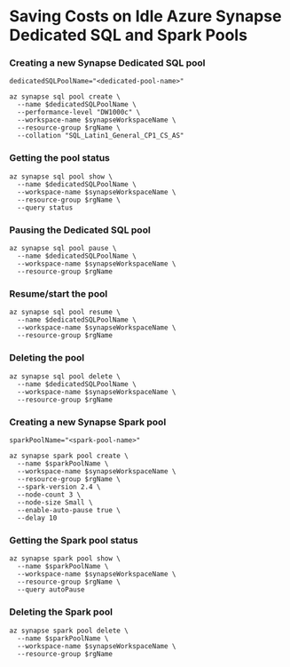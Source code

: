 # Saving Costs on Idle Azure Synapse Dedicated SQL and Spark Pools


### Creating a new Synapse Dedicated SQL pool
```
dedicatedSQLPoolName="<dedicated-pool-name>"

az synapse sql pool create \
  --name $dedicatedSQLPoolName \
  --performance-level "DW1000c" \
  --workspace-name $synapseWorkspaceName \
  --resource-group $rgName \
  --collation "SQL_Latin1_General_CP1_CS_AS"
```

### Getting the pool status
```
az synapse sql pool show \
  --name $dedicatedSQLPoolName \
  --workspace-name $synapseWorkspaceName \
  --resource-group $rgName \
  --query status
```

### Pausing the Dedicated SQL pool
```
az synapse sql pool pause \
  --name $dedicatedSQLPoolName \
  --workspace-name $synapseWorkspaceName \
  --resource-group $rgName
```

### Resume/start the pool
```
az synapse sql pool resume \
  --name $dedicatedSQLPoolName \
  --workspace-name $synapseWorkspaceName \
  --resource-group $rgName
```

### Deleting the pool
```
az synapse sql pool delete \
  --name $dedicatedSQLPoolName \
  --workspace-name $synapseWorkspaceName \
  --resource-group $rgName
```

### Creating a new Synapse Spark pool
```
sparkPoolName="<spark-pool-name>"

az synapse spark pool create \
  --name $sparkPoolName \
  --workspace-name $synapseWorkspaceName \
  --resource-group $rgName \
  --spark-version 2.4 \
  --node-count 3 \
  --node-size Small \
  --enable-auto-pause true \
  --delay 10
```

### Getting the Spark pool status
```
az synapse spark pool show \
  --name $sparkPoolName \
  --workspace-name $synapseWorkspaceName \
  --resource-group $rgName \
  --query autoPause
```

### Deleting the Spark pool
```
az synapse spark pool delete \
  --name $sparkPoolName \
  --workspace-name $synapseWorkspaceName \
  --resource-group $rgName
```

